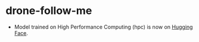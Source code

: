 # drone-follow-me

- Model trained on High Performance Computing (hpc) is now on [Hugging Face](https://huggingface.co/ttd22/drone-detection-tracking/tree/main).

